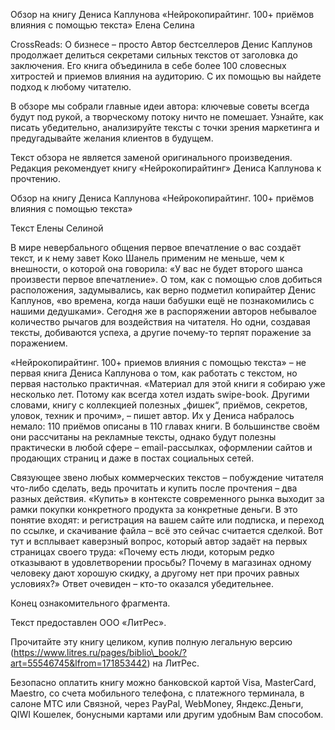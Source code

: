 Обзор на книгу Дениса Каплунова «Нейрокопирайтинг. 100+ приёмов влияния
с помощью текста» Елена Селина

CrossReads: О бизнесе – просто Автор бестселлеров Денис Каплунов
продолжает делиться секретами сильных текстов от заголовка до
заключения. Его книга объединила в себе более 100 словесных хитростей и
приемов влияния на аудиторию. С их помощью вы найдете подход к любому
читателю.

В обзоре мы собрали главные идеи автора: ключевые советы всегда будут
под рукой, а творческому потоку ничто не помешает. Узнайте, как писать
убедительно, анализируйте тексты с точки зрения маркетинга и
предугадывайте желания клиентов в будущем.

Текст обзора не является заменой оригинального произведения. Редакция
рекомендует книгу «Нейрокопирайтинг» Дениса Каплунова к прочтению.

Обзор на книгу Дениса Каплунова «Нейрокопирайтинг. 100+ приёмов влияния
с помощью текста»

Текст Елены Селиной

В мире невербального общения первое впечатление о вас создаёт текст, и к
нему завет Коко Шанель применим не меньше, чем к внешности, о которой
она говорила: «У вас не будет второго шанса произвести первое
впечатление». О том, как с помощью слов добиться расположения,
задумывались, как верно подметил копирайтер Денис Каплунов, «во времена,
когда наши бабушки ещё не познакомились с нашими дедушками». Сегодня же
в распоряжении авторов небывалое количество рычагов для воздействия на
читателя. Но одни, создавая тексты, добиваются успеха, а другие
почему-то терпят поражение за поражением.

«Нейрокопирайтинг. 100+ приемов влияния с помощью текста» – не первая
книга Дениса Каплунова о том, как работать с текстом, но первая
настолько практичная. «Материал для этой книги я собираю уже несколько
лет. Потому как всегда хотел издать swipe-book. Другими словами, книгу с
коллекцией полезных „фишек“, приёмов, секретов, уловок, техник и
прочим», – пишет автор. Их у Дениса набралось немало: 110 приёмов
описаны в 110 главах книги. В большинстве своём они рассчитаны на
рекламные тексты, однако будут полезны практически в любой сфере –
email-рассылках, оформлении сайтов и продающих страниц и даже в постах
социальных сетей.

Связующее звено любых коммерческих текстов – побуждение читателя
что-либо сделать, ведь прочитать и купить после прочтения – два разных
действия. «Купить» в контексте современного рынка выходит за рамки
покупки конкретного продукта за конкретные деньги. В это понятие входят:
и регистрация на вашем сайте или подписка, и переход по ссылке, и
скачивание файла – всё это сейчас считается сделкой. Вот тут и всплывает
каверзный вопрос, который автор задаёт на первых страницах своего труда:
«Почему есть люди, которым редко отказывают в удовлетворении просьбы?
Почему в магазинах одному человеку дают хорошую скидку, а другому нет
при прочих равных условиях?» Ответ очевиден – кто-то оказался
убедительнее.

Конец ознакомительного фрагмента.

Текст предоставлен ООО «ЛитРес».

Прочитайте эту книгу целиком, купив полную легальную версию
(https://www.litres.ru/pages/biblio\_book/?art=55546745&lfrom=171853442)
на ЛитРес.

Безопасно оплатить книгу можно банковской картой Visa, MasterCard,
Maestro, со счета мобильного телефона, с платежного терминала, в салоне
МТС или Связной, через PayPal, WebMoney, Яндекс.Деньги, QIWI Кошелек,
бонусными картами или другим удобным Вам способом.
